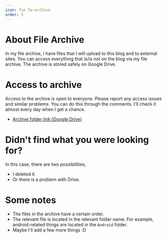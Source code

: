```yaml
---
icon: fas fa-archive
order: 5
---
```


# About File Archive
In my file archive, I have files that I will upload to this blog and to external sites. You can access everything that is/is not on the blog via my file archive.
The archive is stored safely on Google Drive.

# Access to archive
Access to the archive is open to everyone. Please report any access issues and similar problems. You can do this through the comments. I'll check it almost every day when I get a chance.
- [Archive folder link (Google Drive)](https://drive.google.com/drive/folders/1imLORTO-qzcbTRJjE4-ft_zFOzRRFHF5)

# Didn't find what you were looking for?
In this case, there are two possibilities;
  - I deleted it.
  - Or there is a problem with Drive.

# Some notes
- The files in the archive have a certain order.
- The relevant file is located in the relevant folder name. For example, android-related things are located in the `Android` folder.
- Maybe I'll add a few more things :D

